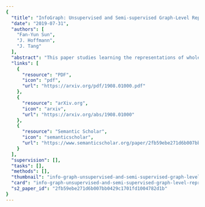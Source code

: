 ```yaml
---
{
  "title": "InfoGraph: Unsupervised and Semi-supervised Graph-Level Representation Learning via Mutual Information Maximization",
  "date": "2019-07-31",
  "authors": [
    "Fan-Yun Sun",
    "J. Hoffmann",
    "J. Tang"
  ],
  "abstract": "This paper studies learning the representations of whole graphs in both unsupervised and semi-supervised scenarios. Graph-level representations are critical in a variety of real-world applications such as predicting the properties of molecules and community analysis in social networks. Traditional graph kernel based methods are simple, yet effective for obtaining fixed-length representations for graphs but they suffer from poor generalization due to hand-crafted designs. There are also some recent methods based on language models (e.g. graph2vec) but they tend to only consider certain substructures (e.g. subtrees) as graph representatives. Inspired by recent progress of unsupervised representation learning, in this paper we proposed a novel method called InfoGraph for learning graph-level representations. We maximize the mutual information between the graph-level representation and the representations of substructures of different scales (e.g., nodes, edges, triangles). By doing so, the graph-level representations encode aspects of the data that are shared across different scales of substructures. Furthermore, we further propose InfoGraph*, an extension of InfoGraph for semi-supervised scenarios. InfoGraph* maximizes the mutual information between unsupervised graph representations learned by InfoGraph and the representations learned by existing supervised methods. As a result, the supervised encoder learns from unlabeled data while preserving the latent semantic space favored by the current supervised task. Experimental results on the tasks of graph classification and molecular property prediction show that InfoGraph is superior to state-of-the-art baselines and InfoGraph* can achieve performance competitive with state-of-the-art semi-supervised models.",
  "links": [
    {
      "resource": "PDF",
      "icon": "pdf",
      "url": "https://arxiv.org/pdf/1908.01000.pdf"
    },
    {
      "resource": "arXiv.org",
      "icon": "arxiv",
      "url": "https://arxiv.org/abs/1908.01000"
    },
    {
      "resource": "Semantic Scholar",
      "icon": "semanticscholar",
      "url": "https://www.semanticscholar.org/paper/2fb59ebe271d6b007bb0429c1701fd1004782d1b"
    }
  ],
  "supervision": [],
  "tasks": [],
  "methods": [],
  "thumbnail": "info-graph-unsupervised-and-semi-supervised-graph-level-representation-learning-via-mutual-information-maximization-thumb.jpg",
  "card": "info-graph-unsupervised-and-semi-supervised-graph-level-representation-learning-via-mutual-information-maximization-card.jpg",
  "s2_paper_id": "2fb59ebe271d6b007bb0429c1701fd1004782d1b"
}
---
```


